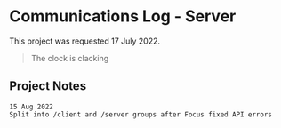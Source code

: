 # Communications Log - Server
This project was requested 17 July 2022.
> The clock is clacking

## Project Notes
```
15 Aug 2022
Split into /client and /server groups after Focus fixed API errors
```